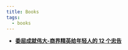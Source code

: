 ```yaml
---
title: Books
tags: 
  - books
---
```


- **[委屈成就伟大-商界精英给年轻人的 12 个忠告](https://sherlockblaze.com/resources/blog/2020/02/14/books/委屈成就伟大-商界精英给年轻人的12个忠告)**
